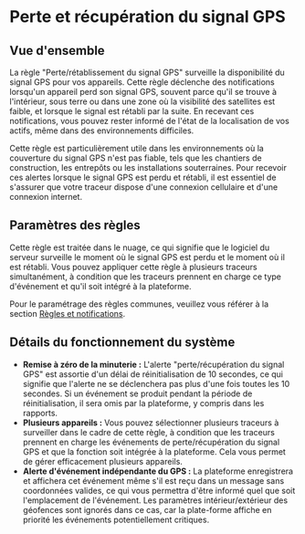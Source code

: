 # Perte et récupération du signal GPS

## Vue d'ensemble

La règle "Perte/rétablissement du signal GPS" surveille la disponibilité du signal GPS pour vos appareils. Cette règle déclenche des notifications lorsqu'un appareil perd son signal GPS, souvent parce qu'il se trouve à l'intérieur, sous terre ou dans une zone où la visibilité des satellites est faible, et lorsque le signal est rétabli par la suite. En recevant ces notifications, vous pouvez rester informé de l'état de la localisation de vos actifs, même dans des environnements difficiles.

Cette règle est particulièrement utile dans les environnements où la couverture du signal GPS n'est pas fiable, tels que les chantiers de construction, les entrepôts ou les installations souterraines. Pour recevoir ces alertes lorsque le signal GPS est perdu et rétabli, il est essentiel de s'assurer que votre traceur dispose d'une connexion cellulaire et d'une connexion internet.

## Paramètres des règles

Cette règle est traitée dans le nuage, ce qui signifie que le logiciel du serveur surveille le moment où le signal GPS est perdu et le moment où il est rétabli. Vous pouvez appliquer cette règle à plusieurs traceurs simultanément, à condition que les traceurs prennent en charge ce type d'événement et qu'il soit intégré à la plateforme.

Pour le paramétrage des règles communes, veuillez vous référer à la section [Règles et notifications](../../regles-et-notifications.md).

## Détails du fonctionnement du système

- **Remise à zéro de la minuterie :** L'alerte "perte/récupération du signal GPS" est assortie d'un délai de réinitialisation de 10 secondes, ce qui signifie que l'alerte ne se déclenchera pas plus d'une fois toutes les 10 secondes. Si un événement se produit pendant la période de réinitialisation, il sera omis par la plateforme, y compris dans les rapports.
- **Plusieurs appareils :** Vous pouvez sélectionner plusieurs traceurs à surveiller dans le cadre de cette règle, à condition que les traceurs prennent en charge les événements de perte/récupération du signal GPS et que la fonction soit intégrée à la plateforme. Cela vous permet de gérer efficacement plusieurs appareils.
- **Alerte d'événement indépendante du GPS :** La plateforme enregistrera et affichera cet événement même s'il est reçu dans un message sans coordonnées valides, ce qui vous permettra d'être informé quel que soit l'emplacement de l'événement. Les paramètres intérieur/extérieur des géofences sont ignorés dans ce cas, car la plate-forme affiche en priorité les événements potentiellement critiques.